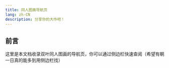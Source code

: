 ```yaml
---
title: 同人图画导航页
lang: zh-CN
description: 分享你的大作吧！
---
```


## 前言

这里是本文档收录双叶同人图画的导航页，你可以通过侧边栏快速查阅（希望有朝一日真的能多到用侧边栏找）

